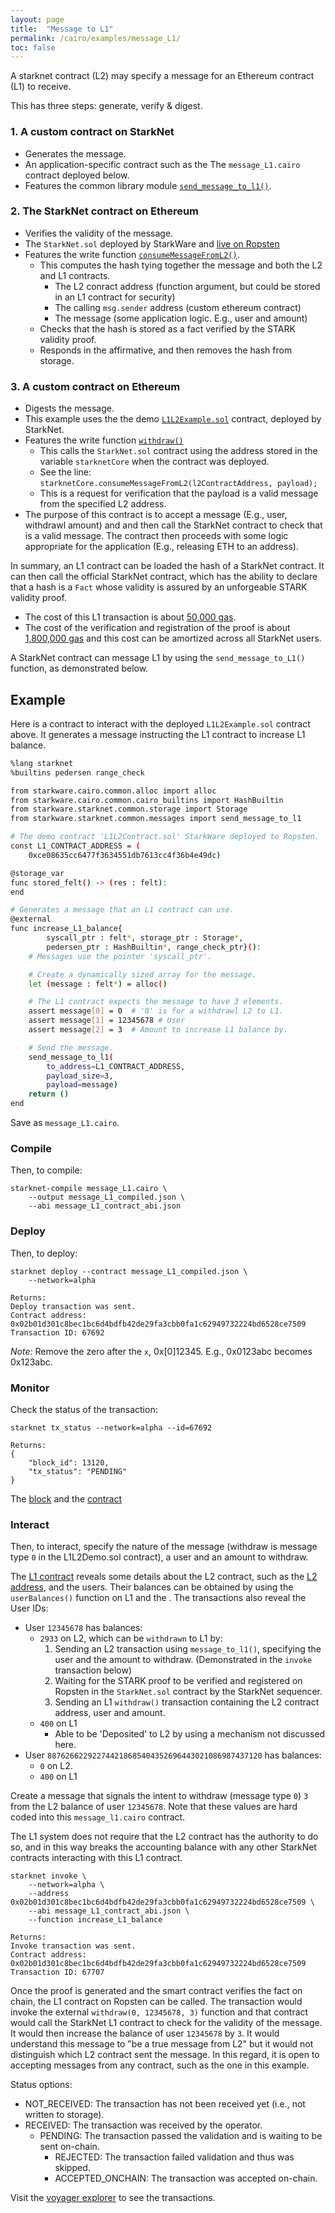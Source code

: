 ```yaml
---
layout: page
title:  "Message to L1"
permalink: /cairo/examples/message_L1/
toc: false
---
```


A starknet contract (L2) may specify a message for an Ethereum contract (L1) to receive.

This has three steps: generate, verify & digest.

### 1. A custom contract on StarkNet

- Generates the message.
- An application-specific contract such as the The `message_L1.cairo` contract deployed below.
- Features the common library module [`send_message_to_l1()`](https://github.com/starkware-libs/cairo-lang/blob/master/src/starkware/starknet/common/messages.cairo).

### 2. The StarkNet contract on Ethereum

- Verifies the validity of the message.
- The `StarkNet.sol` deployed by StarkWare and [live on Ropsten](https://ropsten.etherscan.io/address/0x0d761163e8bdc22fec278fea0c7a95e7b2dfa3c3#code)
- Features the write function [`consumeMessageFromL2()`](https://ropsten.etherscan.io/address/0x0d761163e8bdc22fec278fea0c7a95e7b2dfa3c3#writeContract).
    - This computes the hash tying together the message and both the L2 and L1 contracts.
        - The L2 conract address (function argument, but could be stored in an L1 contract
        for security)
        - The calling `msg.sender` address (custom ethereum contract)
        - The message (some application logic. E.g., user and amount)
    - Checks that the hash is stored as a fact verified by the STARK validity proof.
    - Responds in the affirmative, and then removes the hash from storage.

### 3. A custom contract on Ethereum

- Digests the message.
- This example uses the the demo [`L1L2Example.sol`](https://ropsten.etherscan.io/address/0xce08635cc6477f3634551db7613cc4f36b4e49dc#code)
contract, deployed by StarkNet.
- Features the write function [`withdraw()`](https://ropsten.etherscan.io/address/0xce08635cc6477f3634551db7613cc4f36b4e49dc#writeContract)
    - This calls the `StarkNet.sol` contract using the address stored in the variable
    `starknetCore` when the contract was deployed.
    - See the line: `starknetCore.consumeMessageFromL2(l2ContractAddress, payload);`
    - This is a request for verification that the payload is a valid message from the
    specified L2 address.
- The purpose of this contract is to accept a message (E.g., user, withdrawl amount) and
and then call the StarkNet contract to check that is a valid message. The contract then
proceeds with some logic appropriate for the application (E.g., releasing ETH to an address).


In summary, an L1 contract can be loaded the hash of a StarkNet contract. It can then
call the official StarkNet contract, which has the ability to declare that a hash is
a `Fact` whose validity is assured by an unforgeable STARK validity proof.

- The cost of this L1 transaction is about
[50,000 gas](https://ropsten.etherscan.io/tx/0x12859dd33f925e6547c94215118b802bbb27fe53b6e4f24af9ae931c7d7b2a17).
- The cost of the verification and registration of the proof is about
[1,800,000 gas](https://ropsten.etherscan.io/tx/0x1478bb2bc4398e77d5554de6e1c63cfe096d3d2a1e5ec094c77ed014c77223b6)
and this cost can be amortized across all StarkNet users.

A StarkNet contract can message L1 by using the `send_message_to_L1()` function, as demonstrated
below.

## Example

Here is a contract to interact with the deployed `L1L2Example.sol` contract above.
It generates a message instructing the L1 contract to increase L1 balance.

```sh
%lang starknet
%builtins pedersen range_check

from starkware.cairo.common.alloc import alloc
from starkware.cairo.common.cairo_builtins import HashBuiltin
from starkware.starknet.common.storage import Storage
from starkware.starknet.common.messages import send_message_to_l1

# The demo contract 'L1L2Contract.sol' StarkWare deployed to Ropsten.
const L1_CONTRACT_ADDRESS = (
    0xce08635cc6477f3634551db7613cc4f36b4e49dc)

@storage_var
func stored_felt() -> (res : felt):
end

# Generates a message that an L1 contract can use.
@external
func increase_L1_balance{
        syscall_ptr : felt*, storage_ptr : Storage*,
        pedersen_ptr : HashBuiltin*, range_check_ptr}():
    # Messages use the pointer 'syscall_ptr'.

    # Create a dynamically sized array for the message.
    let (message : felt*) = alloc()

    # The L1 contract expects the message to have 3 elements.
    assert message[0] = 0  # '0' is for a withdrawl L2 to L1.
    assert message[1] = 12345678 # User
    assert message[2] = 3  # Amount to increase L1 balance by.

    # Send the message.
    send_message_to_l1(
        to_address=L1_CONTRACT_ADDRESS,
        payload_size=3,
        payload=message)
    return ()
end
```
Save as `message_L1.cairo`.

### Compile

Then, to compile:
```
starknet-compile message_L1.cairo \
    --output message_L1_compiled.json \
    --abi message_L1_contract_abi.json
```
### Deploy

Then, to deploy:
```
starknet deploy --contract message_L1_compiled.json \
    --network=alpha

Returns:
Deploy transaction was sent.
Contract address: 0x02b01d301c8bec1bc6d4bdfb42de29fa3cbb0fa1c62949732224bd6528ce7509
Transaction ID: 67692
```

*Note:* Remove the zero after the `x`, 0x[0]12345. E.g., 0x0123abc becomes 0x123abc.

### Monitor

Check the status of the transaction:

```
starknet tx_status --network=alpha --id=67692

Returns:
{
    "block_id": 13120,
    "tx_status": "PENDING"
}
```
The [block](https://voyager.online/block/13120) and the
[contract](https://voyager.online/contract/0x2b01d301c8bec1bc6d4bdfb42de29fa3cbb0fa1c62949732224bd6528ce7509#state)

### Interact

Then, to interact, specify the nature of the message (withdraw is message type `0` in
the L1L2Demo.sol contract), a user and an amount to withdraw.

The [L1 contract](https://ropsten.etherscan.io/tx/0x12859dd33f925e6547c94215118b802bbb27fe53b6e4f24af9ae931c7d7b2a17)
reveals some details about the L2 contract, such as the [L2 address](https://voyager.online/contract/0x5469ab95d459f0759ed907e6e872760fcf668467c92b66f5bcfb4b4d568de55),
and the users. Their balances can be obtained by using the `userBalances()` function on L1
and the .
The transactions also reveal the User IDs:

- User `12345678` has balances:
    - `2933` on L2, which can be `withdrawn` to L1 by:
        1. Sending an L2 transaction using `message_to_l1()`, specifying
        the user and the amount to withdraw.
        (Demonstrated in the `invoke` transaction below)
        2. Waiting for the STARK proof to be verified and registered on Ropsten
        in the `StarkNet.sol` contract by the StarkNet sequencer.
        3. Sending an L1 `withdraw()` transaction containing the
        L2 contract address, user and amount.
    - `400` on L1
        - Able to be 'Deposited' to L2 by using a mechanism not discussed here.
- User `887626622922744218685404352696443021086987437120` has balances:
    - `0` on L2.
    - `400` on L1


Create a message that signals the intent to withdraw (message type `0`) `3`
from the L2 balance of user `12345678`. Note that these values are hard coded
into this `message_l1.cairo` contract.

The L1 system does not require that the L2 contract has the authority to do so,
and in this way breaks the accounting balance with any other StarkNet contracts
interacting with this L1 contract.

```
starknet invoke \
    --network=alpha \
    --address 0x02b01d301c8bec1bc6d4bdfb42de29fa3cbb0fa1c62949732224bd6528ce7509 \
    --abi message_L1_contract_abi.json \
    --function increase_L1_balance

Returns:
Invoke transaction was sent.
Contract address: 0x02b01d301c8bec1bc6d4bdfb42de29fa3cbb0fa1c62949732224bd6528ce7509
Transaction ID: 67707
```

Once the proof is generated and the smart contract verifies the fact on chain,
the L1 contract on Ropsten can be called. The transaction would invoke
the external `withdraw(0, 12345678, 3)` function and that contract would call the
StarkNet L1 contract to check for the validity of the message. It would then increase
the balance of user `12345678` by `3`. It would understand this message to "be a true message
from L2" but it would not distinguish which L2 contract sent the message. In this regard,
it is open to accepting messages from any contract, such as the one in this example.

Status options:

- NOT_RECEIVED: The transaction has not been received yet (i.e., not written to storage).
- RECEIVED: The transaction was received by the operator.
    - PENDING: The transaction passed the validation and is waiting to be sent on-chain.
        - REJECTED: The transaction failed validation and thus was skipped.
        - ACCEPTED_ONCHAIN: The transaction was accepted on-chain.


Visit the [voyager explorer](https://voyager.online/) to see the transactions.